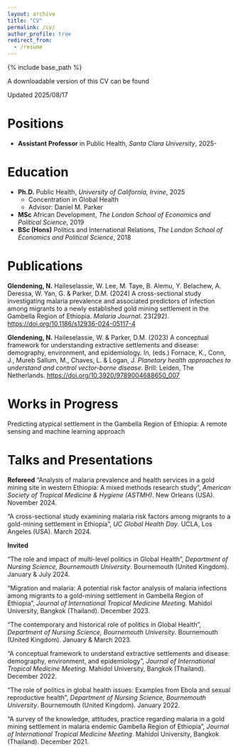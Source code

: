 ```yaml
---
layout: archive
title: "CV"
permalink: /cv/
author_profile: true
redirect_from:
  - /resume
---
```


{% include base_path %}

A downloadable version of this CV can be found 

Updated 2025/08/17

Positions
======
* **Assistant Professor** in Public Health, *Santa Clara University*, 2025-

Education
======
* **Ph.D.** Public Health, *University of California, Irvine*, 2025
  * Concentration in Global Health
  * Advisor: Daniel M. Parker 
* **MSc**  African Development, *The London School of Economics and Political Science*, 2019
* **BSc (Hons)** Politics and International Relations, *The London School of Economics and Political Science*, 2018

Publications
======
**Glendening, N.** Haileselassie, W. Lee, M. Taye, B. Alemu, Y. Belachew, A. Deressa, W. Yan, G. & Parker, D.M. (2024) A cross-sectional study investigating malaria prevalence and associated predictors of infection among migrants to a newly established gold mining settlement in the Gambella Region of Ethiopia. *Malaria Journal*. 23(292). https://doi.org/10.1186/s12936-024-05117-4 

**Glendening, N.** Haileselassie, W. & Parker, D.M. (2023) A conceptual framework for    understanding extractive settlements and disease: demography, environment, and epidemiology. In, (eds.) Fornace, K., Conn, J., Mureb Sallum, M., Chaves, L. & Logan, J. *Planetary health approaches to understand and control vector-borne disease*. Brill: Leiden, The Netherlands.  https://doi.org/10.3920/9789004688650_007 

Works in Progress
======

Predicting atypical settlement in the Gambella Region of Ethiopia: A remote sensing and machine learning approach


Talks and Presentations
======
**Refereed**
“Analysis of malaria prevalence and health services in a gold mining site in western Ethiopia: A mixed methods research study”, *American Society of Tropical Medicine & Hygiene (ASTMH)*. New Orleans (USA). November 2024. 

“A cross-sectional study examining malaria risk factors among migrants to a gold-mining settlement in Ethiopia”, *UC Global Health Day*. UCLA, Los Angeles (USA). March 2024. 

**Invited**

“The role and impact of multi-level politics in Global Health”, *Department of Nursing Science, Bournemouth University*. Bournemouth (United Kingdom). January & July 2024. 

“Migration and malaria: A potential risk factor analysis of malaria infections among migrants to a gold-mining settlement in Gambella Region of Ethiopia”, *Journal of International Tropical Medicine Meetin*g. Mahidol University, Bangkok (Thailand). December 2023. 

“The contemporary and historical role of politics in Global Health”, *Department of Nursing Science, Bournemouth University*. Bournemouth (United Kingdom). January & March 2023. 

“A conceptual framework to understand extractive settlements and disease: demography, environment, and epidemiology”, *Journal of International Tropical Medicine Meeting*. Mahidol University, Bangkok (Thailand). December 2022. 

“The role of politics in global health issues: Examples from Ebola and sexual reproductive health”, *Department of Nursing Science, Bournemouth University*. Bournemouth (United Kingdom). January 2022. 

“A survey of the knowledge, attitudes, practice regarding malaria in a gold mining settlement in malaria endemic Gambella Region of Ethiopia”, *Journal of International Tropical Medicine Meeting*. Mahidol University, Bangkok (Thailand). December 2021.

